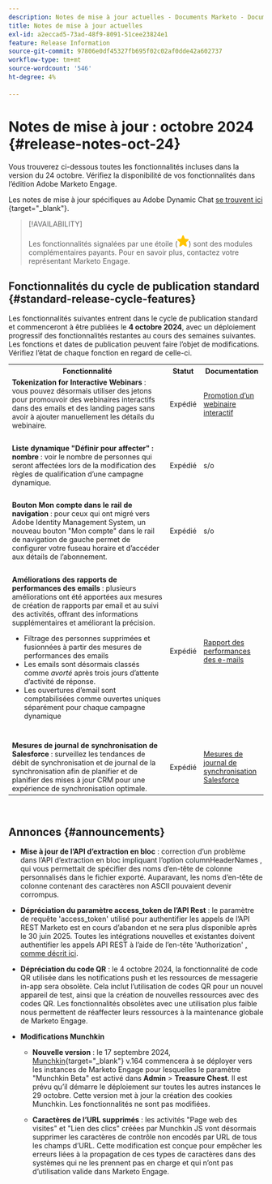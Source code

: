```yaml
---
description: Notes de mise à jour actuelles - Documents Marketo - Documentation du produit
title: Notes de mise à jour actuelles
exl-id: a2eccad5-73ad-48f9-8091-51cee23824e1
feature: Release Information
source-git-commit: 97806e0df45327fb695f02c02af0dde42a602737
workflow-type: tm+mt
source-wordcount: '546'
ht-degree: 4%

---
```


# Notes de mise à jour : octobre 2024 {#release-notes-oct-24}

Vous trouverez ci-dessous toutes les fonctionnalités incluses dans la version du 24 octobre. Vérifiez la disponibilité de vos fonctionnalités dans l’édition Adobe Marketo Engage.

Les notes de mise à jour spécifiques au Adobe Dynamic Chat [ se trouvent ici ](/help/marketo/release-notes/dynamic-chat.md){target="_blank"}.

>[!AVAILABILITY]
>
>Les fonctionnalités signalées par une étoile (![star](assets/yellow-star.png)) sont des modules complémentaires payants. Pour en savoir plus, contactez votre représentant Marketo Engage.

## Fonctionnalités du cycle de publication standard {#standard-release-cycle-features}

Les fonctionnalités suivantes entrent dans le cycle de publication standard et commenceront à être publiées le **4 octobre 2024**, avec un déploiement progressif des fonctionnalités restantes au cours des semaines suivantes. Les fonctions et dates de publication peuvent faire l’objet de modifications. Vérifiez l’état de chaque fonction en regard de celle-ci.

<table style="table-layout:auto"> 
 <tbody> 
  <tr> 
   <th style="width:65%">Fonctionnalité</th> 
   <th style="width:10%">Statut</th>
   <th style="width:25%">Documentation</th>
  </tr>
    <tr> 
   <td><strong>Tokenization for Interactive Webinars</strong> : vous pouvez désormais utiliser des jetons pour promouvoir des webinaires interactifs dans des emails et des landing pages sans avoir à ajouter manuellement les détails du webinaire.</td> 
   <td>Expédié</td>
   <td><a href="/help/marketo/product-docs/demand-generation/events/interactive-webinars/promoting-an-interactive-webinar.md#interactive-webinars-tokens" target="_blank">Promotion d’un webinaire interactif</a></td>
  </tr>
  <tr> 
   <td> </td> 
   <td> </td>
   <td> </td>
  </tr>
  </tr>
   <tr> 
   <td><strong>Liste dynamique "Définir pour affecter" : nombre</strong> : voir le nombre de personnes qui seront affectées lors de la modification des règles de qualification d’une campagne dynamique.</td> 
   <td>Expédié</td>
   <td>s/o</td>
  </tr>
  <tr> 
   <td> </td> 
   <td> </td>
   <td> </td>
  </tr>
  </tr>
   <tr> 
   <td><strong>Bouton Mon compte dans le rail de navigation</strong> : pour ceux qui ont migré vers Adobe Identity Management System, un nouveau bouton "Mon compte" dans le rail de navigation de gauche permet de configurer votre fuseau horaire et d’accéder aux détails de l’abonnement.</td> 
   <td>Expédié</td>
   <td>s/o</td>
  </tr>
  <tr> 
   <td> </td> 
   <td> </td>
   <td> </td>
  </tr>
   <tr> 
   <td><strong>Améliorations des rapports de performances des emails</strong> : plusieurs améliorations ont été apportées aux mesures de création de rapports par email et au suivi des activités, offrant des informations supplémentaires et améliorant la précision.
   <ul>
   <li>Filtrage des personnes supprimées et fusionnées à partir des mesures de performances des emails</li>
   <li>Les emails sont désormais classés comme <i>avorté</i> après trois jours d’attente d’activité de réponse.</li>
   <li>Les ouvertures d’email sont comptabilisées comme ouvertes uniques séparément pour chaque campagne dynamique</li>
   </td> 
   <td>Expédié</td>
   <td><a href="/help/marketo/product-docs/email-marketing/email-programs/email-program-data/email-performance-report.md" target="_blank">Rapport des performances des e-mails</a></td>
  </tr>
  <tr> 
   <td> </td> 
   <td> </td>
   <td> </td>
  </tr>
   <tr> 
   <td><strong>Mesures de journal de synchronisation de Salesforce</strong> : surveillez les tendances de débit de synchronisation et de journal de la synchronisation afin de planifier et de planifier des mises à jour CRM pour une expérience de synchronisation optimale.
   </td> 
   <td>Expédié</td>
   <td><a href="/help/marketo/product-docs/crm-sync/salesforce-sync/salesforce-sync-backlog-metrics.md" target="_blank">Mesures de journal de synchronisation Salesforce</a></td>
  </tr>
 </tbody> 
</table>
<br/>

## Annonces {#announcements}

* **Mise à jour de l’API d’extraction en bloc** : correction d’un problème dans l’API d’extraction en bloc impliquant l’option columnHeaderNames , qui vous permettait de spécifier des noms d’en-tête de colonne personnalisés dans le fichier exporté. Auparavant, les noms d’en-tête de colonne contenant des caractères non ASCII pouvaient devenir corrompus.

* **Dépréciation du paramètre access_token de l’API Rest** : le paramètre de requête &#39;access_token&#39; utilisé pour authentifier les appels de l’API REST Marketo est en cours d’abandon et ne sera plus disponible après le 30 juin 2025. Toutes les intégrations nouvelles et existantes doivent authentifier les appels API REST à l’aide de l’en-tête &#39;Authorization&#39; [, comme décrit ici](https://experienceleague.adobe.com/en/docs/marketo-developer/marketo/rest/authentication#using-an-access-token).


* **Dépréciation du code QR** : le 4 octobre 2024, la fonctionnalité de code QR utilisée dans les notifications push et les ressources de messagerie in-app sera obsolète. Cela inclut l’utilisation de codes QR pour un nouvel appareil de test, ainsi que la création de nouvelles ressources avec des codes QR. Les fonctionnalités obsolètes avec une utilisation plus faible nous permettent de réaffecter leurs ressources à la maintenance globale de Marketo Engage.

* **Modifications Munchkin**

   * **Nouvelle version** : le 17 septembre 2024, [Munchkin](/help/marketo/product-docs/administration/setup-administration/munchkin.md){target="_blank"} v.164 commencera à se déployer vers les instances de Marketo Engage pour lesquelles le paramètre &quot;Munchkin Beta&quot; est activé dans **Admin** > **Treasure Chest**. Il est prévu qu’il démarre le déploiement sur toutes les autres instances le 29 octobre. Cette version met à jour la création des cookies Munchkin. Les fonctionnalités ne sont pas modifiées.

   * **Caractères de l’URL supprimés** : les activités &quot;Page web des visites&quot; et &quot;Lien des clics&quot; créées par Munchkin JS vont désormais supprimer les caractères de contrôle non encodés par URL de tous les champs d’URL. Cette modification est conçue pour empêcher les erreurs liées à la propagation de ces types de caractères dans des systèmes qui ne les prennent pas en charge et qui n’ont pas d’utilisation valide dans Marketo Engage.
